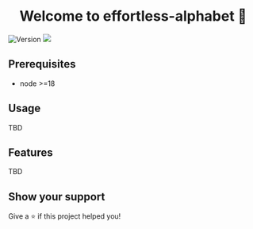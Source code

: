 <h1 align="center">Welcome to effortless-alphabet 👋</h1>
<p>
  <img alt="Version" src="https://img.shields.io/badge/version-0.0.1-blue.svg?cacheSeconds=2592000" />
  <img src="https://img.shields.io/badge/node-%3E%3D18-blue.svg" />
</p>

## Prerequisites

- node >=18

## Usage

TBD

## Features

TBD

## Show your support

Give a ⭐️ if this project helped you!

